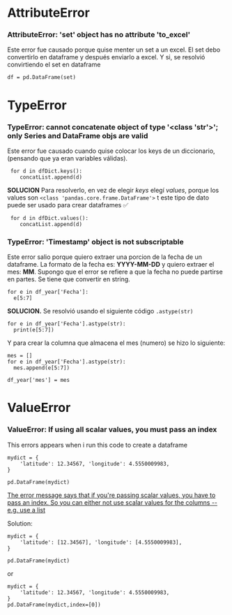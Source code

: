 # AttributeError
### AttributeError: 'set' object has no attribute 'to_excel'
Este error fue causado porque quise menter un set a un excel. El set debo convertirlo en dataframe y después enviarlo a excel. Y si, se resolvió convirtiendo el set en dataframe
```
df = pd.DataFrame(set)
```

# TypeError
### TypeError: cannot concatenate object of type '<class 'str'>'; only Series and DataFrame objs are valid
Este error fue causado cuando quise colocar los keys de un diccionario, (pensando que ya eran variables válidas).
```
 for d in dfDict.keys(): 
    concatList.append(d)
```


**SOLUCION** Para resolverlo, en vez de elegir *keys* elegí *values*, porque los values son ```<class 'pandas.core.frame.DataFrame'>``` t este tipo de dato puede ser usado para crear dataframes ✅
```
 for d in dfDict.values(): 
    concatList.append(d)
```

### TypeError: 'Timestamp' object is not subscriptable
Este error salio porque quiero extraer una porcion de la fecha de un dataframe. La formato de la fecha es: **YYYY-MM-DD** y quiero extraer el mes: **MM**. Supongo que el error se refiere a que la fecha no puede partirse en partes. Se tiene que convertir en string.
```
for e in df_year['Fecha']:
  e[5:7]
```
**SOLUCION.** Se resolvió usando el siguiente código ```.astype(str)``` 
```
for e in df_year['Fecha'].astype(str):
  print(e[5:7])
```
Y para crear la columna que almacena el mes (numero) se hizo lo siguiente:
```
mes = []
for e in df_year['Fecha'].astype(str):
  mes.append(e[5:7])
  
df_year['mes'] = mes
```



# ValueError

### ValueError: If using all scalar values, you must pass an index

This errors appears when i run this code to create a dataframe
````
mydict = {
    'latitude': 12.34567, 'longitude': 4.5550009983,    
}

pd.DataFrame(mydict)
````

[The error message says that if you're passing scalar values, you have to pass an index. So you can either not use scalar values for the columns -- e.g. use a list](https://stackoverflow.com/questions/17839973/constructing-pandas-dataframe-from-values-in-variables-gives-valueerror-if-usi)

Solution:
````
mydict = {
    'latitude': [12.34567], 'longitude': [4.5550009983],    
}

pd.DataFrame(mydict)
````
or
````
mydict = {
    'latitude': 12.34567, 'longitude': 4.5550009983,    
}
pd.DataFrame(mydict,index=[0])
````
